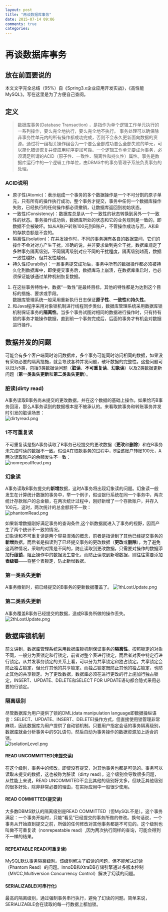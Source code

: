 ```yaml
---
layout: post
title: "再谈数据库事务"
date: 2015-07-14 09:06
comments: true
categories: 
---
```


# 再谈数据库事务

## 放在前面要说的
本文文字完全总结（95%）自《Spring3.x企业应用开发实战》，《高性能MySQL》。写在这里是为了方便自己查阅。<!--more-->
## 定义
>数据库事务(Database Transaction) ，是指作为单个逻辑工作单元执行的一系列操作，要么完全地执行，要么完全地不执行。 事务处理可以确保除非事务性单元内的所有操作都成功完成，否则不会永久更新面向数据的资源。通过将一组相关操作组合为一个要么全部成功要么全部失败的单元，可以简化错误恢复并使应用程序更加可靠。一个逻辑工作单元要成为事务，必须满足所谓的ACID（原子性、一致性、隔离性和持久性）属性。事务是数据库运行中的一个逻辑工作单位，由DBMS中的事务管理子系统负责事务的处理。

### ACID说明
* 原子性(Atomic)：表示组成一个事务的多个数据操作是一个不可分割的原子单元，只有所有的操作执行成功，整个事务才提交，事务中任何一个数据库操作失败，已经执行的任何操作都必须撤销，让数据库返回到初始状态。
* 一致性(Consistency)：数据库总是从一个一致性的状态转换到另外一个一致性的状态。事务操作成功后，数据库所处的状态和它的业务规则是一致的，即数据不会被破坏。如从A账户转账100元到B账户，不管操作成功与否，A和B的存款总额是不变的。
* 隔离性(Isolation)：在并发操作时，不同的事务拥有各自的数据空间，它们的操作不会对对方产生干扰。准确的说，并非要求做到完全干扰，数据库规定了多种事务隔离级别，不同隔离级别对应不同的干扰程度，隔离级别越高，数据一致性越好，但并发性越弱。
* 持久性(Durabiliy)：一旦事务提交成功后，事务中所有的数据操作都必须被持久化到数据库中，即使提交事务后，数据库马上崩溃，在数据库重启时，也必须保证能够通过某种机制恢复数据。
1. 在这些事务特性中，数据“一致性”是最终目标，其他的特性都是为达到这个目标的措施、要求或手段。   
数据库管理系统一般采用重新执行日志保证**原子性**、**一致性**和**持久性**。     
2. 和Java程序采用对象锁机制进行线程同步类似，数据库管理系统采用数据库锁机制保证事务的**隔离性**。当多个事务试图对相同的数据进行操作时，只有持有锁的事务才能操作数据，直到前一个事务完成后，后面的事务才有机会对数据进行操作。      

## 数据并发的问题
可能会有多个客户端同时访问数据库，多个事务可能同时访问相同的数据，如果没有采取必要的隔离措施，就会导致各种并发问题，破坏数据的完整性。这些问题可以归为5类，包括3类数据读问题（**脏读**、**不可重复读**、**幻象读**）以及2类数据更新问题（**第一类丢失更新**和**第二类丢失更新**）。   

### 脏读(dirty read)
A事务读取B事务尚未提交的更改数据，并在这个数据的基础上操作。如果恰巧B事务回滚，那么A事务读到的数据根本是不被承认的。来看取款事务和转账事务并发时引发的脏读场景：   
![dirtyread.png](/images/transaction/dirtyread.png) 

### 1不可重复读
不可重复读是指A事务读取了B事务已经提交的更改数据（**更改**和**删除**）和在B事务未完成时读的数据不一致。假设A在取款事务的过程中，B往该账户转账100元，A两次读取账户的余额发生不一致：   
![nonrepeatRead.png](/images/transaction/nonrepeatRead.png) 

### 幻象读
A事务读取B事务提交的**新增**数据，这时A事务将出现幻象读的问题。幻象读一般发生在计算统计数据的事务中，举一个例子，假设银行系统在同一个事务中，两次统计存款账户的总金额，在两次统计过程中，刚好新增了一个存款账户，并存入100元，这时，两次统计的总金额将不一致：   
![phantomRead.png](/images/transaction/phantomRead.png) 

如果新增数据刚好满足事务的查询条件,这个新数据就进入了事务的视野，因而产生了两个统计不一致的情况。     
幻象读和不可重复读是两个容易混淆的概念，前者是指读到了其他已经提交事务的**新增**数据，而后者是指读到了已经提交事务的更改数据（**更改**或**删除**），为了避免这两种情况，采取的对策是不同的，防止读取到更改数据，只需要对操作的数据添加**行级锁**，阻止操作中的数据发生变化，而防止读取到新增数据，则往往需要添加**表级锁**——将整个表锁定，防止新增数据。   
### 第一类丢失更新
A事务撤销时，把已经提交的B事务的更新数据覆盖了。
![1thLostUpdate.png](/images/transaction/1thLostUpdate.png) 

### 第二类丢失更新
A事务覆盖B事务已经提交的数据，造成B事务所做的操作丢失。
![2thLostUpdate.png](/images/transaction/2thLostUpdate.png) 

## 数据库锁机制
前文讲到，数据库管理系统采用数据库锁机制保证事务的**隔离性**。按照锁定的对象不同，一般分为表锁定和行锁定，前者对整个表进行锁定，而后者对表中特定行进行锁定。从并发事务锁定的关系上看，可以分为共享锁定和独占锁定。共享锁定会防止独占锁定，但允许其他的共享锁定。而独占锁定既防止其他的独占锁定，也防止其他的共享锁定。为了更改数据，数据库必须在进行更改的行上施加行独占锁定，INSERT、UPDATE、DELETE和SELECT FOR UPDATE语句都会隐式采用必要的行锁定。
### 隔离级别
尽管数据库为用户提供了锁的DML(data manipulation language即数据操纵语言：SELECT、UPDATE、INSERT、DELETE)操作方式，但直接使用锁管理非常麻烦，因此数据库为用户提供了自动锁机制。只要用户指定会话的事务隔离级别，数据库就会分析事务中的SQL语句，然后自动为事务操作的数据资源加上适合的锁。     
![IsolationLevel.png](/images/transaction/IsolationLevel.png) 

#### READ UNCOMMITTED(未提交读)
在这个级别，事务中的修改，即使没有提交，对其他事务也都是可见的。事务可以读取未提交的数据，这也被称为脏读（dirty read）。这个级别会导致很多问题，从性能上来说，READ UNCOMMITED不会比其他的级别好太多，但缺乏其他级别的很多好处，除非非常必要的理由，在实际应用中一般很少使用。
#### READ COMMITTED(提交读)
大多数DBMS默认的隔离级别是READ COMMITTED（但MySQL不是）。这个事务满足：一个事务开始时，只能“看见”已经提交的事务所做的修改。换句话说，一个事务从开始直到提交之前，所做的任何修改对其他事务都是不可见的。这个级别也叫做不可重复读（nonrepeatable read）,因为两次执行同样的查询，可能会得到不一样的结果。   
#### REPEATABLE READ(可重复读)
MySQL默认事务隔离级别。该级别解决了脏读的问题，但不能解决幻读（Phantom Read）的问题。InnoDB和XtraDB存储引擎通过多版本控制（MVCC,Multiversion Concurrency Control）解决了幻读的问题。
#### SERIALIZABLE(可串行化)
最高的隔离级别，通过强制事务串行执行，避免了幻读的问题。简单来说，SERIALIZABLE会在读取的每一行数据上都加锁。

